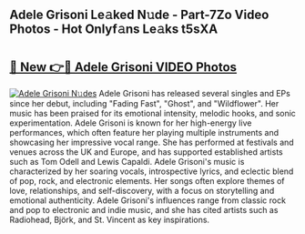 ## Adele Grisoni Le𝚊ked N𝚞de - Part-7Zo Video Photos - Hot Onlyf𝚊ns Le𝚊ks t5sXA

# <h2><a href="http://ab5939.deff.icu/?id=Adele+Grisoni">🔗 New 👉🔴 Adele Grisoni VIDEO Photos</a></h2>

[![Adele Grisoni N𝚞des](https://i.imgur.com/rIISA9y.gif)](http://ab5939.deff.icu/?id=Adele+Grisoni)
Adele Grisoni has released several singles and EPs since her debut, including "Fading Fast", "Ghost", and "Wildflower". Her music has been praised for its emotional intensity, melodic hooks, and sonic experimentation. Adele Grisoni is known for her high-energy live performances, which often feature her playing multiple instruments and showcasing her impressive vocal range. She has performed at festivals and venues across the UK and Europe, and has supported established artists such as Tom Odell and Lewis Capaldi. Adele Grisoni's music is characterized by her soaring vocals, introspective lyrics, and eclectic blend of pop, rock, and electronic elements. Her songs often explore themes of love, relationships, and self-discovery, with a focus on storytelling and emotional authenticity. Adele Grisoni's influences range from classic rock and pop to electronic and indie music, and she has cited artists such as Radiohead, Björk, and St. Vincent as key inspirations.

